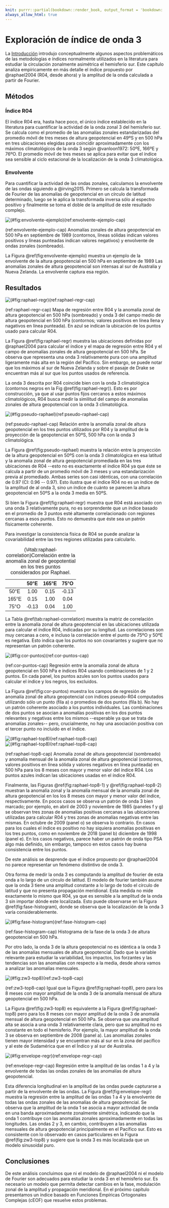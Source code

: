 ```yaml
---
knit: purrr::partial(bookdown::render_book, output_format = 'bookdown::gitbook', preview = TRUE)
always_allow_html: true
---
```




# Exploración de índice de onda 3

La [Introducción](#intro) introdujo conceptualmente algunos aspectos problemáticos de las metodologías e índices normalmente utilizados en la literatura para estudiar la circulación zonalmente asimétrica el hemisferio sur.
Este capítulo analiza empíricamente en más detalle el índice propuesto por @raphael2004 (R04, desde ahora) y la amplitud de la onda calculada a partir de Fourier.

## Métodos

### Índice R04

El índice R04 era, hasta hace poco, el único índice establecido en la literatura para cuantificar la actividad de la onda zonal 3 del hemisferio sur.
Se calcula como el promedio de las anomalías zonales estandarizadas del promedio móvil de tres meses de altura geopotencial en 49ºS y en 500 hPa en tres ubicaciones elegidas para coincidir aproximadamente con los máximos climatológicos de la onda 3 según @vanloon1972: 50ºE, 166ºE y 76ºO.
El promedio móvil de tres meses se aplica para evitar que el índice sea sensible al ciclo estacional de la localización de la onda 3 climatológica.

### Envolvente

Para cuantificar la actividad de las ondas zonales, calculamos la envolvente de las ondas siguiendo a @irving2015.
Primero se calcula la transformada de Fourier de las anomalías de geopotencial en un círculo de latitud determinado, luego se le aplica la transformada inversa sólo al espectro positivo y finalmente se toma el doble de la amplitud de este resultado complejo.

![(\#fig:envolvente-ejemplo)(ref:envolvente-ejemplo-cap)](figures/15-onda3/envolvente-ejemplo-1.png)

(ref:envolvente-ejemplo-cap) Anomalías zonales de altura geopotencial en 500 hPa en septiembre de 1989 (contornos, líneas sólidas indican valores positivos y líneas punteadas indican valores negativos) y envolvente de ondas zonales (sombreado).

La Figura \@ref(fig:envolvente-ejemplo) muestra un ejemplo de la envolvente de la altura geopotencial en 500 hPa en septiembre de 1989
Las anomalías zonales de altura geopotencial son intensas al sur de Australia y Nueva Zelanda. 
La envolvente captura esa región.

## Resultados







![(\#fig:raphael-regr)(ref:raphael-regr-cap)](figures/15-onda3/raphael-regr-1.png)

(ref:raphael-regr-cap) Mapa de regresión entre R04 y la anomalía zonal de altura geopotencial en 500 hPa (sombreado) y onda 3 del campo medio de altura geopotencial en 500 hPa (contornos; valores positivos en línea llena y nagativos en línea punteada). En azul se indican la ubicación de los puntos usado para calcular R04.

La Figura \@ref(fig:raphael-regr) muestra las ubicaciones definidas por @raphael2004 para calcular el índice y el mapa de regresión entre R04 y el campo de anomalías zonales de altura geopotencial en 500 hPa.
Se observa que representa una onda 3 relativamente pura con una amplitud ligeramente más alta en la región del Pacífico.
Sin embargo, se puede notar que los máximos al sur de Nueva Zelanda y sobre el pasaje de Drake se encuentran más al sur que los puntos usados de referencia.

La onda 3 descrita por R04 coincide bien con la onda 3 climatológica (contornos negros en la Fig \@ref(fig:raphael-regr)).
Esto es por construcción, ya que al usar puntos fijos cercanos a estos máximos climatológicos, R04 busca medir la similitud del campo de anomalías zonales de altura geopotencial con la onda 3 climatológica.

![(\#fig:pseudo-raphael)(ref:pseudo-raphael-cap)](figures/15-onda3/pseudo-raphael-1.png)

(ref:pseudo-raphael-cap) Relación entre la anomalía zonal de altura geopotencial en los tres puntos utilizados por R04 y la amplitud de la proyección de la geopotencial en 50ºS, 500 hPa con la onda 3 climatológica.

La Figura \@ref(fig:pseudo-raphael) muestra la relación entre la proyección de la altura geopotencial en 50ºS con la onda 3 climatológica en esa latitud y la anomalía zonal de altura geopotencial promediada en las tres ubicaciones de R04 --esto no es exactamente el índice R04 ya que éste se calcula a partir de un promedio móvil de 3 meses y una estandarización previa al promediado.
Ambas series son casi idénticas, con una correlación de 0.97 (CI: 0.96 -- 0.97).
Esto ilustra que el índice R04 no es un índice de la amplitud de al onda 3, sino un índice de cuánto se parecen la altura geopotencial en 50ºS a la onda 3 media en 50ºS.

Si bien la Figura \@ref(fig:raphael-regr) muestra que R04 está asociado con una onda 3 relativamente pura, no es sorprendente que un índice basado en el promedio de 3 puntos esté altamente correlacionado con regiones cercanas a esos puntos.
Esto no demuestra que éste sea un patrón físicamente coherente.

Para investigar la consistencia física de R04 se puede analizar la covariabilidad entre las tres regiones utilizadas para calcularlo.

<table class=" lightable-classic-2" style='font-family: "Arial Narrow", "Source Sans Pro", sans-serif; width: auto !important; margin-left: auto; margin-right: auto;'>
<caption>(\#tab:raphael-correlation)Correlación entre la anomalía zonal de geopotential en los tres puntos considerados por Raphael.</caption>
 <thead>
  <tr>
   <th style="text-align:center;">  </th>
   <th style="text-align:center;"> 50°E </th>
   <th style="text-align:center;"> 165°E </th>
   <th style="text-align:center;"> 75°O </th>
  </tr>
 </thead>
<tbody>
  <tr>
   <td style="text-align:center;"> 50°E </td>
   <td style="text-align:center;"> 1.00 </td>
   <td style="text-align:center;"> 0.15 </td>
   <td style="text-align:center;"> -0.13 </td>
  </tr>
  <tr>
   <td style="text-align:center;"> 165°E </td>
   <td style="text-align:center;"> 0.15 </td>
   <td style="text-align:center;"> 1.00 </td>
   <td style="text-align:center;"> 0.04 </td>
  </tr>
  <tr>
   <td style="text-align:center;"> 75°O </td>
   <td style="text-align:center;"> -0.13 </td>
   <td style="text-align:center;"> 0.04 </td>
   <td style="text-align:center;"> 1.00 </td>
  </tr>
</tbody>
</table>


La Tabla \@ref(tab:raphael-correlation) muestra la matriz de correlación entre la anomalía zonal de altura geopotencial en las ubicaciones utilizada para calcular el índice R04, indicadas por su longitud.
Las correlaciones son muy cercanas a cero, e incluso la correlación entre el punto de 75ºO y 50ºE es negativa.
Esto indica que los puntos no son covariantes y sugiere que no representan un patrón coherente.



![(\#fig:cor-puntos)(ref:cor-puntos-cap)](figures/15-onda3/cor-puntos-1.png)

(ref:cor-puntos-cap) Regresión entre la anomalía zonal de altura geopotencial en 500 hPa e índices R04 usando combinaciones de 1 y 2 puntos. En cada panel, los puntos azules son los puntos usados para calcular el índice y los negros, los excluidos.

La Figura \@ref(fig:cor-puntos) muestra los campos de regresión de anomalía zonal de altura geopotencial con índices pseudo-R04 computados utilizando sólo un punto (fila a) o promedios de dos puntos (fila b).
No hay un patrón coherente asociado a los puntos individuales.
Las combinaciones de dos puntos se asocian a anomalías positivas en los dos puntos relevantes y negativas entre los mismos --esperable ya que se trata de anomalías zonales-- pero, crucialmente, no hay una asociación positiva con el tercer punto no incluido en el índice.

![(\#fig:raphael-top8)(ref:raphael-top8-cap)](figures/15-onda3/raphael-top8-1.png)![(\#fig:raphael-top8)(ref:raphael-top8-cap)](figures/15-onda3/raphael-top8-2.png)

(ref:raphael-top8-cap) Anomalía zonal de altura geopotencial (sombreado) y anomalía mensual de la anomalía zonal de altura geopotencial (contornos, valores positivos en línea sólida y valores negativos en línea punteada) en 500 hPa para los 8 meses con mayor y menor valor del índice R04. Los puntos azules indican las ubicaciones usadas en el índice R04.

Finalmente, las Figuras \@ref(fig:raphael-top8-1) y \@ref(fig:raphael-top8-2) muestran la anomalía zonal y la anomalía mensual de la anomalía zonal de altura geopotencial en los los 8 meses con mayor y menor valor del índice, respectivamente.
En pocos casos se observa un patrón de onda 3 bien marcado; por ejemplo, en abril de 2003 y noviembre de 1985 (paneles f y g) se observan tres zonas de anomalías positivas cercanas a las ubicaciones utilizadas para calcular R04 y tres zonas de anomalías negativas entre las mismas.
En octubre de 2009 (panel o) se observa lo contrario.
En casos para los cuales el índice es positivo no hay siquiera anomalías positivas en los tres puntos, como en noviembre de 2018 (panel b) diciembre de 1998 (panel e).
En los casos negativos, parece haber un patrón de onda tipo PSA algo más definido, sin embargo, tampoco en estos casos hay buena consistencia entre los puntos.

De este análisis se desprende que el índice propuesto por @raphael2004 no parece representar un fenómeno distintivo de onda 3.

Otra forma de medir la onda 3 es computando la amplitud de fourier de esta onda a lo largo de un circulo de latitud.
El modelo de fourier también asume que la onda 3 tiene una amplitud constante a lo largo de todo el círculo de latitud y que no presenta propagación meridional.
Esta medida no mide exactamente lo mismo que R04, ya que es sensible a la amplitud de la onda 3 sin importar dónde este localizada.
Esto puede observarse en la Figura \@ref(fig:fase-histogram), donde se observa que la localización de la onda 3 varía considerablemente.



![(\#fig:fase-histogram)(ref:fase-histogram-cap)](figures/15-onda3/fase-histogram-1.png)

(ref:fase-histogram-cap) Histograma de la fase de la onda 3 de altura geopotencial en 500 hPa.

Por otro lado, la onda 3 de la altura geopotencial no es idéntica a la onda 3 de las anomalías mensuales de altura geopotencial.
Dado que la variable relevante para estudiar la variabilidad, los impactos, los forzantes y las tendencias son las anomalías con respecto a la media, desde ahora vamos a analizar las anomalías mensuales.



![(\#fig:zw3-top8)(ref:zw3-top8-cap)](figures/15-onda3/zw3-top8-1.png)

(ref:zw3-top8-cap) Igual que la Figura \@ref(fig:raphael-top8), pero para los 8 meses con mayor amplitud de la onda 3 de la anomalía mensual de altura geopotencial en 500 hPa.

La Figura \@ref(fig:zw3-top8) es equivalente a la Figura \@ref(fig:raphael-top8) pero para los 8 meses con mayor amplitud de la onda 3 de anomalía mensual de altura geopotencial en 500 hPa.
Se observa que una amplitud alta se asocia a una onda 3 relativamente clara, pero que su amplitud no es constante en todo el hemisferio.
Por ejemplo, la mayor amplitud de la onda 3 se observa en septiembre de 2008 (panel a).
Las anomalías zonales tienen mayor intensidad y se encuentran más al sur en la zona del pacífico y al este de Sudamérica que en el Índico y al sur de Australia.

![(\#fig:envelope-regr)(ref:envelope-regr-cap)](figures/15-onda3/envelope-regr-1.png)

(ref:envelope-regr-cap) Regresión entre la amplitud de las ondas 1 a 4 y la envolvente de todas las ondas zonales de las anomalías de altura geopotencial.

Esta diferencia longitudinal en la amplitud de las ondas puede capturarse a partir de la envolvente de las ondas.
La Figura \@ref(fig:envelope-regr) muestra la regresión entre la amplitud de las ondas 1 a 4 y la envolvente de todas las ondas zonales de las anomalías de altura geopotencial.
Se observa que la amplitud de la onda 1 se asocia a mayor actividad de onda en una banda aproximadamente zonalmente simétrica, indicando que la onda 1 contribuye con las anomalías zonales aproximadamente en todas las longitudes.
Las ondas 2 y 3, en cambio, contribuyen a las anomalías mensuales de altura geopotencial principalmente en el Pacífico sur.
Esto es consistente con lo observado en casos particulares en la Figura \@ref(fig:zw3-top8) y sugiere que la onda 3 es más localizada que un modelo sinusoidal puro.

## Conclusiones

De este análisis concluimos que ni el modelo de @raphael2004 ni el modelo de Fourier son adecuados para estudiar la onda 3 en el hemisferio sur.
Es necesario un modelo que permita detectar cambios en la fase, modulación zonal de la amplitud y propagación meridional.
En el próximo capítulo presentamos un índice basado en Funciones Empíricas Ortogonales Complejas (cEOF) que resuelve estos problemas.
